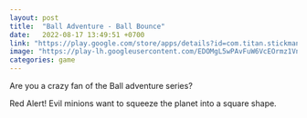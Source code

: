 ```yaml
---
layout: post
title:  "Ball Adventure - Ball Bounce"
date:   2022-08-17 13:49:51 +0700
link: "https://play.google.com/store/apps/details?id=com.titan.stickmantrigger"
image: "https://play-lh.googleusercontent.com/EDOMgL5wPAvFuW6VcEOrmz1VnraBGyfmne0jbK-JcROe-wxyA6elbcigtAPZYeSZQlw=w1440-h620-rw"
categories: game
---
```

Are you a crazy fan of the Ball adventure series?

Red Alert!
Evil minions want to squeeze the planet into a square shape.
